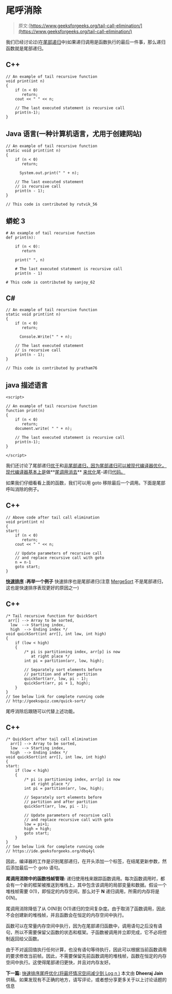 # 尾呼消除

> 原文:[https://www.geeksforgeeks.org/tail-call-elimination/](https://www.geeksforgeeks.org/tail-call-elimination/)

我们已经讨论过(在[尾部递归](https://www.geeksforgeeks.org/tail-recursion/)中)如果递归调用是函数执行的最后一件事，那么递归函数就是尾部递归。

## C++

```
// An example of tail recursive function
void print(int n)
{
    if (n < 0) 
       return;
    cout << " " << n;

    // The last executed statement is recursive call
    print(n-1);
}
```

## Java 语言(一种计算机语言，尤用于创建网站)

```
// An example of tail recursive function
static void print(int n)
{
    if (n < 0) 
       return;

      System.out.print(" " + n);

    // The last executed statement
    // is recursive call
    print(n - 1);
}

// This code is contributed by rutvik_56
```

## 蟒蛇 3

```
# An example of tail recursive function
def print(n):

    if (n < 0):
       return

    print(" ", n)

    # The last executed statement is recursive call
    print(n - 1)

# This code is contributed by sanjoy_62
```

## C#

```
// An example of tail recursive function
static void print(int n)
{
    if (n < 0) 
       return;

      Console.Write(" " + n);

    // The last executed statement
    // is recursive call
    print(n - 1);
}

// This code is contributed by pratham76
```

## java 描述语言

```
<script>

// An example of tail recursive function
function print(n)
{
    if (n < 0) 
       return;
    document.write( " " + n);

    // The last executed statement is recursive call
    print(n-1);
}

</script>
```

我们还讨论了尾部递归<u>优于</u>和<u>非尾部递归，因为尾部递归可以被现代编译器优化。现代编译器基本上是</u>做**<u>尾调用消去</u>** <u>来优化</u>尾-递归<u>代码。</u>

如果我们仔细看看上面的函数，我们可以用 goto 移除最后一个调用。下面是尾部呼叫消除的例子。

## C++

```
// Above code after tail call elimination
void print(int n)
{
start:
    if (n < 0)
       return;
    cout << " " << n;

    // Update parameters of recursive call
    // and replace recursive call with goto
    n = n-1
    goto start;
}
```

[**快速排序**](http://geeksquiz.com/quick-sort/) **:再举一个例子**
快速排序也是尾部递归(注意 [MergeSort](http://geeksquiz.com/merge-sort/) 不是尾部递归，这也是快速排序表现更好的原因之一)

## C++

```
/* Tail recursive function for QuickSort
 arr[] --> Array to be sorted,
  low  --> Starting index,
  high  --> Ending index */
void quickSort(int arr[], int low, int high)
{
    if (low < high)
    {
        /* pi is partitioning index, arr[p] is now
           at right place */
        int pi = partition(arr, low, high);

        // Separately sort elements before
        // partition and after partition
        quickSort(arr, low, pi - 1);
        quickSort(arr, pi + 1, high);
    }
}
// See below link for complete running code
// http://geeksquiz.com/quick-sort/
```

尾呼消除后跟随可以代替上述功能。

## C++

```
/* QuickSort after tail call elimination
  arr[] --> Array to be sorted,
  low  --> Starting index,
  high  --> Ending index */
void quickSort(int arr[], int low, int high)
{
start:
    if (low < high)
    {
        /* pi is partitioning index, arr[p] is now
           at right place */
        int pi = partition(arr, low, high);

        // Separately sort elements before
        // partition and after partition
        quickSort(arr, low, pi - 1);

        // Update parameters of recursive call
        // and replace recursive call with goto
        low = pi+1;
        high = high;
        goto start;
    }
}
// See below link for complete running code
// https://ide.geeksforgeeks.org/dbq4yl
```

因此，编译器的工作是识别尾部递归，在开头添加一个标签，在结尾更新参数，然后添加最后一个 goto 语句。

**尾调用消除中的函数栈帧管理:**
递归使用栈来跟踪函数调用。每次函数调用时，都会有一个新的框架被推送到堆栈上，其中包含该调用的局部变量和数据。假设一个堆栈帧需要 0(1)，即恒定的内存空间，那么对于 **N** 递归调用，所需的内存将是 0(N)。

尾调用消除降低了从 O(N)到 O(1)递归的空间复杂度。由于取消了函数调用，因此不会创建新的堆栈帧，并且函数会在恒定的内存空间中执行。

函数可以在常量内存空间中执行，因为在尾部递归函数中，调用语句之后没有语句，所以不需要保留父函数的状态和框架。子函数被调用并立即完成，它不必将控制返回给父函数。

由于不对返回值执行任何计算，也没有语句等待执行，因此可以根据当前函数调用的要求修改当前帧。因此，不需要保留先前函数调用的堆栈帧，函数在恒定的内存空间中执行。这使得尾部递归更快，并且对内存友好。

**下一篇:**
[快速排序尾呼优化(将最坏情况空间减少到 Log n )](https://www.geeksforgeeks.org/quicksort-tail-call-optimization-reducing-worst-case-space-log-n/)
本文由 **Dheeraj Jain** 供稿。如果发现有不正确的地方，请写评论，或者想分享更多关于以上讨论话题的信息